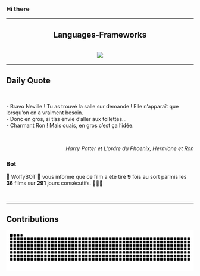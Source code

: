 ### Hi there
<hr/>
<p>
</p>
<h2 align="center">
 Languages-Frameworks
</h2>
<br/>
<div align="center">
 <a href="https://skillicons.dev">
  <img src="https://skillicons.dev/icons?i=react,nextjs,aws,docker,mongodb,python,express,django,html,css,tailwind,javascript,ts,nodejs,github"/>
 </a>
</div>
<hr/>
<div>
 <h2>
  Daily Quote
 </h2>
 <br/>
 <div>
  <p id="quote">
   - Bravo Neville ! Tu as trouvé la salle sur demande ! Elle n’apparaît que lorsqu’on en a vraiment besoin.
<br>- Donc en gros, si t’as envie d’aller aux toilettes…
<br>- Charmant Ron ! Mais ouais, en gros c’est ça l’idée.
  </p>
 </div>
 <br/>
 <div align="right">
  <p id="movie" style="text-align: right; font-style: italic;">
   Harry Potter et L’ordre du Phoenix, Hermione et Ron
  </p>
 </div>
 <div>
  <h3>
   Bot
  </h3>
  <p id="bot">
   🤖 WolfyBOT 🤖 vous informe que ce film a été tiré <b>9</b> fois au sort parmis les <b>36</b> films sur <b>291</b> jours consécutifs. 🎲🎲🎲
  </p>
 </div>
 <br/>
</div>
<hr/>
<div>
 <h2>
  Contributions
 </h2>
 <img alt="snake gif" src="https://github.com/Loupthevenin/Loupthevenin/blob/output/github-contribution-grid-snake-dark.svg"/>
</div>
